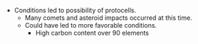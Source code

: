 
- Conditions led to possibility of protocells.
	- Many comets and asteroid impacts occurred at this time.
	- Could have led to more favorable conditions.
		- High carbon content over 90 elements